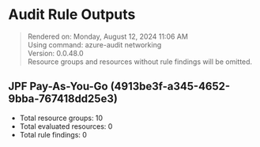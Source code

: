 # Audit Rule Outputs

> Rendered on: Monday, August 12, 2024 11:06 AM <br/>
> Using command: azure-audit networking <br/>
> Version: 0.0.48.0 <br/>
> Resource groups and resources without rule findings will be omitted.

## JPF Pay-As-You-Go (4913be3f-a345-4652-9bba-767418dd25e3)

- Total resource groups: 10
- Total evaluated resources: 0
- Total rule findings: 0
